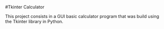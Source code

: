 #Tkinter Calculator

This project consists in a GUI basic calculator program that was build using the Tkinter library in Python.
